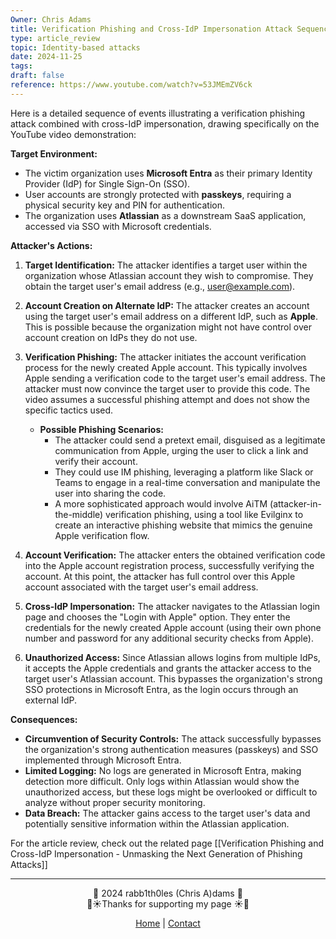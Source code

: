 ```yaml
---
Owner: Chris Adams
title: Verification Phishing and Cross-IdP Impersonation Attack Sequence
type: article_review
topic: Identity-based attacks
date: 2024-11-25
tags: 
draft: false
reference: https://www.youtube.com/watch?v=53JMEmZV6ck
---
```

Here is a detailed sequence of events illustrating a verification phishing attack combined with cross-IdP impersonation, drawing specifically on the YouTube video demonstration:

**Target Environment:**

- The victim organization uses **Microsoft Entra** as their primary Identity Provider (IdP) for Single Sign-On (SSO).
- User accounts are strongly protected with **passkeys**, requiring a physical security key and PIN for authentication.
- The organization uses **Atlassian** as a downstream SaaS application, accessed via SSO with Microsoft credentials.

**Attacker's Actions:**

1. **Target Identification:** The attacker identifies a target user within the organization whose Atlassian account they wish to compromise. They obtain the target user's email address (e.g., user@example.com).
    
2. **Account Creation on Alternate IdP:** The attacker creates an account using the target user's email address on a different IdP, such as **Apple**. This is possible because the organization might not have control over account creation on IdPs they do not use.
    
3. **Verification Phishing:** The attacker initiates the account verification process for the newly created Apple account. This typically involves Apple sending a verification code to the target user's email address. The attacker must now convince the target user to provide this code. The video assumes a successful phishing attempt and does not show the specific tactics used.
    
    - **Possible Phishing Scenarios:**
        - The attacker could send a pretext email, disguised as a legitimate communication from Apple, urging the user to click a link and verify their account.
        - They could use IM phishing, leveraging a platform like Slack or Teams to engage in a real-time conversation and manipulate the user into sharing the code.
        - A more sophisticated approach would involve AiTM (attacker-in-the-middle) verification phishing, using a tool like Evilginx to create an interactive phishing website that mimics the genuine Apple verification flow.
4. **Account Verification:** The attacker enters the obtained verification code into the Apple account registration process, successfully verifying the account. At this point, the attacker has full control over this Apple account associated with the target user's email address.
    
5. **Cross-IdP Impersonation:** The attacker navigates to the Atlassian login page and chooses the "Login with Apple" option. They enter the credentials for the newly created Apple account (using their own phone number and password for any additional security checks from Apple).
    
6. **Unauthorized Access:** Since Atlassian allows logins from multiple IdPs, it accepts the Apple credentials and grants the attacker access to the target user's Atlassian account. This bypasses the organization's strong SSO protections in Microsoft Entra, as the login occurs through an external IdP.


**Consequences:**

- **Circumvention of Security Controls:** The attack successfully bypasses the organization's strong authentication measures (passkeys) and SSO implemented through Microsoft Entra.
- **Limited Logging:** No logs are generated in Microsoft Entra, making detection more difficult. Only logs within Atlassian would show the unauthorized access, but these logs might be overlooked or difficult to analyze without proper security monitoring.
- **Data Breach:** The attacker gains access to the target user's data and potentially sensitive information within the Atlassian application.

For the article review, check out the related page [[Verification Phishing and Cross-IdP Impersonation - Unmasking the Next Generation of Phishing Attacks]]

---

<div style="text-align: center;">
	<div class="gradient-text">👾 2024 rabb1th0les (Chris A)dams 👾</div> 
	🌴☀Thanks for supporting my page ☀🌴
	<nav>
		<ul style="list-style: none; padding: 0;">
			<div style="text-align: center;">
				<li><a href="index.html">Home</a> | <a href="Contact.html">Contact</a></li>
			</div>
		</ul>
	</nav>	
</div>
